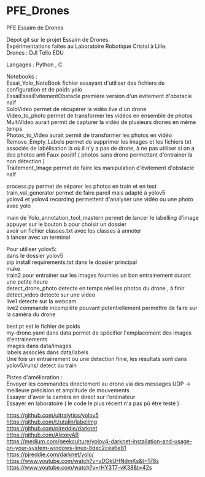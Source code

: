 # PFE_Drones
PFE Essaim de Drones<br/>

Dépot git sur le projet Essaim de Drones.<br/>
Expérimentations faites au Laboratoire Robotique Cristal à Lille.<br/>
Drones :  DJI Tello EDU<br/>

Langages : Python , C<br/>

Notebooks :<br/>
Essai_Yolo_NoteBook fichier essayant d'utiliser des fichiers de configuration et de poids yolo<br/>
EssaiEssaiEvitementObstacle première version d'un évitement d'obstacle naïf<br/>
SoloVideo permet de récupérer la vidéo live d'un drone<br/>
Video_to_photo permet de transformer les vidéos en ensemble de photos<br/>
MultiVideo aurait permit de capturer la vidéo de plusieurs drones en même temps<br/>
Photos_to_Video aurait permit de transformer les photos en vidéo<br/>
Remove_Empty_Labels permet de supprimer les images et les fichiers txt associés de labélisation là où il n'y a pas de drone, à ne pas utiliser si on a des photos anti Faux positif ( photos sans drone permettant d'entrainer la non détection )<br/>
Traitement_Image permet de faire les manipulation d'évitement d'obstacle naîf<br/>

process.py permet de séparer les photos en train et en test<br/>
train_val_generator permet de faire pareil mais adapté à yolov5<br/>
yolov4 et yolov4 recording permettent d'analyser une vidéo ou une photo avec yolo<br/>


main de Yolo_annotation_tool_mastern permet de lancer le labelling d'image<br/>
appuyer sur le bouton b pour choisir un dossier<br/>
avoir un fichier classes.txt avec les classes à annoter<br/>
à lancer avec un terminal<br/>



Pour utiliser yolov5:<br/>
dans le dossier yolov5<br/>
pip install requirements.txt
dans le dossier principal<br/>
make <commande><br/>
  train2 pour entrainer sur les images fournies un bon entrainement durant une petite heure<br/>
  detect_drone_photo detecte en temps réel les photos du drone , à finir<br/>
  detect_video detecte sur une video<br/>
  live1 detecte sur la webcam<br/>
  live2 commande incomplète pouvant potentiellement permettre de faire sur la caméra du drone<br/>
  
 best.pt est le fichier de poids<br/>
 my-drone.yaml dans data permet de spécifier l'emplacement des images d'entrainements<br/>
 images dans data/images<br/>
 labels associés dans data/labels<br/>
Une fois un entrainement ou une detection finie, les résultats sont dans yolov5/runs/ detect ou train<br/>

Pistes d'amélioration :<br/>
Envoyer les commandes directement au drone via des messages UDP -> meilleure précision et amplitude de mouvements<br/>
Essayer d'avoir la caméra en direct sur l'ordinateur<br/>
Essayer en laboratoire ( le code le plus récent n'a pas pû être testé )<br/>
  
  https://github.com/ultralytics/yolov5 <br/>
  https://github.com/tzutalin/labelImg <br/>
  https://github.com/pjreddie/darknet <br/>
  https://github.com/AlexeyAB <br/>
  https://medium.com/geekculture/yolov4-darknet-installation-and-usage-on-your-system-windows-linux-8dec2cea6e81 <br/>
  https://pjreddie.com/darknet/yolo/ <br/>
  https://www.youtube.com/watch?v=vDOkUHNdmKs&t=178s <br/>
  https://www.youtube.com/watch?v=rHY3T7-vK38&t=42s <br/>
